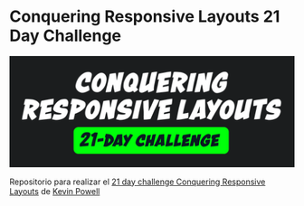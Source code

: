 # Conquering Responsive Layouts 21 Day Challenge

![Logo Conquering Responsive Layouts 21 Day Challenge](./logoCurso.png)

Repositorio para realizar el [21 day challenge Conquering Responsive Layouts](https://courses.kevinpowell.co/conquering-responsive-layouts) de [Kevin Powell](https://courses.kevinpowell.co/)
